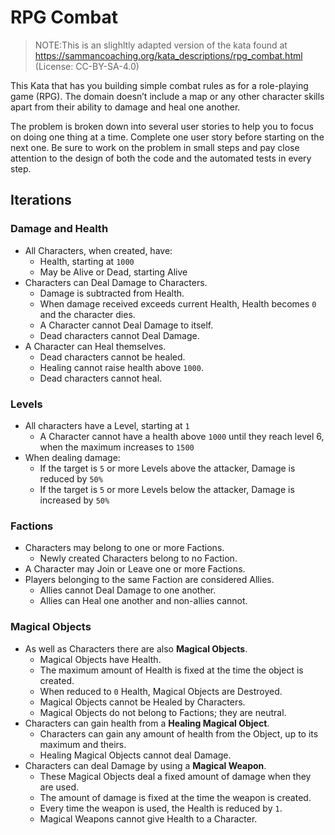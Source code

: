 # RPG Combat

> NOTE:This is an slighltly adapted version of the kata found at
> https://sammancoaching.org/kata_descriptions/rpg_combat.html
> (License: CC-BY-SA-4.0)

This Kata that has you building simple combat rules as for a role-playing game (RPG). The domain doesn’t include a map or any other character skills apart from their ability to damage and heal one another.

The problem is broken down into several user stories to help you to focus on doing one thing at a time. Complete one user story before starting on the next one. Be sure to work on the problem in small steps and pay close attention to the design of both the code and the automated tests in every step.

## Iterations

### Damage and Health

- All Characters, when created, have:
  - Health, starting at `1000`
  - May be Alive or Dead, starting Alive
- Characters can Deal Damage to Characters.
  - Damage is subtracted from Health.
  - When damage received exceeds current Health, Health becomes `0` and the character dies.
  - A Character cannot Deal Damage to itself.
  - Dead characters cannot Deal Damage.
- A Character can Heal themselves.
  - Dead characters cannot be healed.
  - Healing cannot raise health above `1000`.
  - Dead characters cannot heal.

### Levels

- All characters have a Level, starting at `1`
  - A Character cannot have a health above `1000` until they reach level 6, when the maximum increases to `1500`
- When dealing damage:
  - If the target is `5` or more Levels above the attacker, Damage is reduced by `50%`
  - If the target is `5` or more Levels below the attacker, Damage is increased by `50%`

### Factions

- Characters may belong to one or more Factions.
  - Newly created Characters belong to no Faction.
- A Character may Join or Leave one or more Factions.
- Players belonging to the same Faction are considered Allies.
  - Allies cannot Deal Damage to one another.
  - Allies can Heal one another and non-allies cannot.

### Magical Objects

- As well as Characters there are also **Magical Objects**.
  - Magical Objects have Health.
  - The maximum amount of Health is fixed at the time the object is created.
  - When reduced to `0` Health, Magical Objects are Destroyed.
  - Magical Objects cannot be Healed by Characters.
  - Magical Objects do not belong to Factions; they are neutral.
- Characters can gain health from a **Healing Magical Object**.
  - Characters can gain any amount of health from the Object, up to its maximum and theirs.
  - Healing Magical Objects cannot deal Damage.
- Characters can deal Damage by using a **Magical Weapon**.
  - These Magical Objects deal a fixed amount of damage when they are used.
  - The amount of damage is fixed at the time the weapon is created.
  - Every time the weapon is used, the Health is reduced by `1`.
  - Magical Weapons cannot give Health to a Character.
